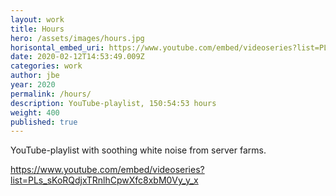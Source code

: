 ```yaml
---
layout: work
title: Hours
hero: /assets/images/hours.jpg
horisontal_embed_uri: https://www.youtube.com/embed/videoseries?list=PLs_sKoRQdjxTRnlhCpwXfc8xbM0Vy_y_x
date: 2020-02-12T14:53:49.009Z
categories: work
author: jbe
year: 2020
permalink: /hours/
description: YouTube-playlist, 150:54:53 hours
weight: 400
published: true
---
```


YouTube-playlist with soothing white noise from server farms. 

<a href="https://www.youtube.com/embed/videoseries?list=PLs_sKoRQdjxTRnlhCpwXfc8xbM0Vy_y_x">https://www.youtube.com/embed/videoseries?list=PLs_sKoRQdjxTRnlhCpwXfc8xbM0Vy_y_x</a>